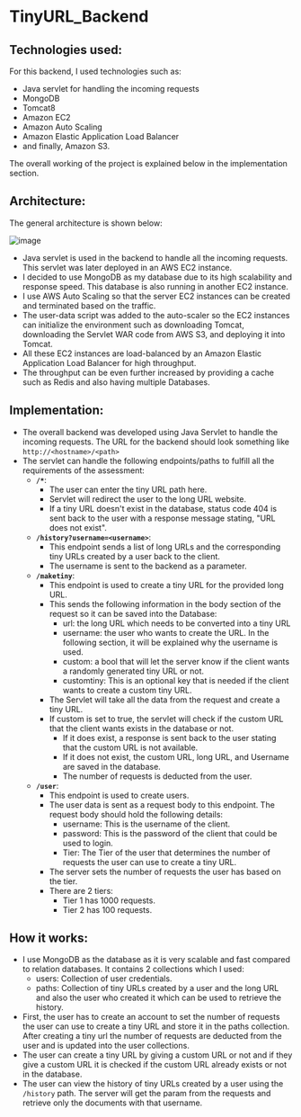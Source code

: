 # TinyURL_Backend

## Technologies used:
For this backend, I used technologies such as:
- Java servlet for handling the incoming requests
- MongoDB
- Tomcat8
- Amazon EC2
- Amazon Auto Scaling
- Amazon Elastic Application Load Balancer
- and finally, Amazon S3.

The overall working of the project is explained below in the implementation section.

## Architecture:
The general architecture is shown below:

![image](https://github.com/PV1shal/TinyURL_Backend/assets/113155188/6d4bc298-dc54-46c0-bfda-9b973c619677)

  - Java servlet is used in the backend to handle all the incoming requests. This servlet was later deployed in an AWS EC2 instance.
  - I decided to use MongoDB as my database due to its high scalability and response speed. This database is also running in another EC2 instance.
  - I use AWS Auto Scaling so that the server EC2 instances can be created and terminated based on the traffic.
  - The user-data script was added to the auto-scaler so the EC2 instances can initialize the environment such as downloading Tomcat, downloading the Servlet WAR code from AWS S3, and deploying it into Tomcat.
  - All these EC2 instances are load-balanced by an Amazon Elastic Application Load Balancer for high throughput.
  - The throughput can be even further increased by providing a cache such as Redis and also having multiple Databases.
    
## Implementation:
- The overall backend was developed using Java Servlet to handle the incoming requests. The URL for the backend should look something like `http://<hostname>/<path>`
- The servlet can handle the following endpoints/paths to fulfill all the requirements of the assessment:
    - <b>`/*`</b>:
        - The user can enter the tiny URL path here.
        - Servlet will redirect the user to the long URL website.
        - If a tiny URL doesn't exist in the database, status code 404 is sent back to the user with a response message stating, "URL does not exist".
    - <b>`/history?username=<username>`</b>:
        - This endpoint sends a list of long URLs and the corresponding tiny URLs created by a user back to the client.
        - The username is sent to the backend as a parameter.
    - <b>`/maketiny`</b>:
        - This endpoint is used to create a tiny URL for the provided long URL.
        - This sends the following information in the body section of the request so it can be saved into the Database:
            - url: the long URL which needs to be converted into a tiny URL
            - username: the user who wants to create the URL. In the following section, it will be explained why the username is used.
            - custom: a bool that will let the server know if the client wants a randomly generated tiny URL or not.
            - customtiny: This is an optional key that is needed if the client wants to create a custom tiny URL.
        - The Servlet will take all the data from the request and create a tiny URL.
        - If custom is set to true, the servlet will check if the custom URL that the client wants exists in the database or not.
            - If it does exist, a response is sent back to the user stating that the custom URL is not available.
            - If it does not exist, the custom URL, long URL, and Username are saved in the database.
            - The number of requests is deducted from the user.
  - <b>`/user`</b>:
      - This endpoint is used to create users.
      - The user data is sent as a request body to this endpoint. The request body should hold the following details:
          - username: This is the username of the client.
          - password: This is the password of the client that could be used to login.
          - Tier: The Tier of the user that determines the number of requests the user can use to create a tiny URL.
      - The server sets the number of requests the user has based on the tier.
      - There are 2 tiers:
          - Tier 1 has 1000 requests.
          - Tier 2 has 100 requests.
       
## How it works:
  - I use MongoDB as the database as it is very scalable and fast compared to relation databases. It contains 2 collections which I used:
      - users: Collection of user credentials.
      - paths: Collection of tiny URLs created by a user and the long URL and also the user who created it which can be used to retrieve the history. 
  - First, the user has to create an account to set the number of requests the user can use to create a tiny URL and store it in the paths collection. After creating a tiny url the number of requests are deducted from the user and is updated into the user collections.
  - The user can create a tiny URL by giving a custom URL or not and if they give a custom URL it is checked if the custom URL already exists or not in the database.
  - The user can view the history of tiny URLs created by a user using the `/history` path. The server will get the param from the requests and retrieve only the documents with that username.
